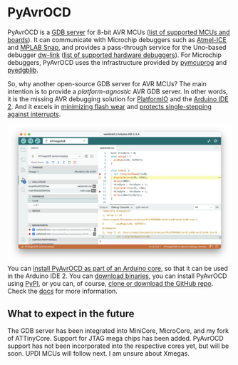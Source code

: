 #  PyAvrOCD

PyAvrOCD is a [GDB server](https://sourceware.org/gdb/current/onlinedocs/gdb.html/Server.html) for 8-bit AVR MCUs ([list of supported MCUs and boards](https://felias-fogg.github.io/PyAvrOCD/supported-mcus-and-boards/)). It can communicate with Microchip debuggers such as [Atmel-ICE](https://www.microchip.com/en-us/development-tool/atatmel-ice) and [MPLAB Snap](https://www.microchip.com/en-us/development-tool/pg164100), and provides a pass-through service for the Uno-based debugger [dw-link](https://github.com/felias-fogg/dw-link) ([list of supported hardware debuggers](https://felias-fogg.github.io/PyAvrOCD/supported-debuggers/)). For Microchip debuggers, PyAvrOCD uses the infrastructure provided by [pymcuprog](https://github.com/microchip-pic-avr-tools/pymcuprog) and [pyedgblib](https://github.com/microchip-pic-avr-tools/pyedbglib).

So, why another open-source GDB server for AVR MCUs? The main intention is to provide a *platform-agnostic* AVR GDB server. In other words, it is the missing AVR debugging solution for [PlatformIO](https://platformio.org) and the [Arduino IDE 2](https://www.arduino.cc/en/software/). And it excels in [minimizing flash wear](https://arduino-craft-corner.de/index.php/2025/05/05/stop-and-go/) and [protects single-stepping against interrupts](https://arduino-craft-corner.de/index.php/2025/03/19/interrupted-and-very-long-single-steps/).

![ide2-6](https://raw.githubusercontent.com/felias-fogg/PyAvrOCD/refs/heads/main/docs/pics/ide2-6.png)You can [install PyAvrOCD as part of an Arduino core](https://felias-fogg.github.io/PyAvrOCD/INSTALL/#arduino-ide-2), so that it can be used in the Arduino IDE 2. You can [download binaries](https://felias-fogg.github.io/PyAvrOCD/INSTALL/#downloading-binaries), you can install PyAvrOCD using [PyPI](https://felias-fogg.github.io/PyAvrOCD/INSTALL/#pypi), or you can, of course, [clone or download the GitHub repo](https://felias-fogg.github.io/PyAvrOCD/INSTALL/#github). Check the [docs](https://felias-fogg.github.io/PyAvrOCD/index.html) for more information.


## What to expect in the future

The GDB server has been integrated into MiniCore, MicroCore, and my fork of ATTinyCore. Support for JTAG mega chips has been added. PyAvrOCD support has not been incorporated into the respective cores yet, but will be soon. UPDI MCUs will follow next. I am unsure about Xmegas.

